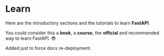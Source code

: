 # Learn

Here are the introductory sections and the tutorials to learn **FastAPI**.

You could consider this a **book**, a **course**, the **official** and recommended way to learn FastAPI. 😎

Added just to force docs re-deployment.
